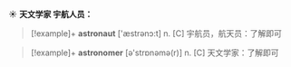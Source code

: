 ☀ <span class="category">**天文学家 宇航人员：**</span>
>[!example]+ <span class="vocabulary">**astronaut**</span> ['æstrənɔ:t] 
> <span class="definition">n. [C] 宇航员，航天员：</span>了解即可

>[!example]+ <span class="vocabulary">**astronomer**</span> [ə'strɒnəmə(r)] 
> <span class="definition">n. [C] 天文学家：</span>了解即可

